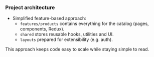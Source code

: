 ### Project architecture

- Simplified feature-based approach:
  - `features/products` contains everything for the catalog (pages, components, Redux).
  - `shared` stores reusable hooks, utilities and UI.
  - `layouts` prepared for extensibility (e.g. auth).

This approach keeps code easy to scale while staying simple to read.
